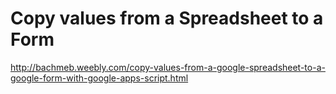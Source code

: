 # Copy values from a Spreadsheet to a Form

http://bachmeb.weebly.com/copy-values-from-a-google-spreadsheet-to-a-google-form-with-google-apps-script.html
